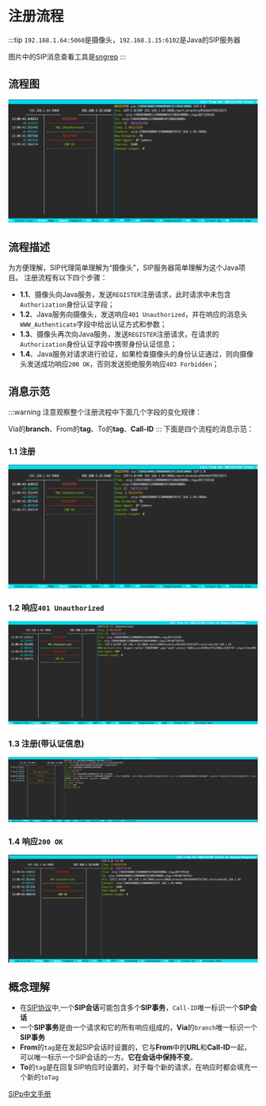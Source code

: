 # 注册流程
:::tip
`192.168.1.64:5060`是摄像头，`192.168.1.15:6102`是Java的SIP服务器

图片中的SIP消息查看工具是[sngrep](../data/sngrep.md)
:::
## 流程图
![](../asserts/sngrep/sngrep_register.png)
## 流程描述
为方便理解，SIP代理简单理解为“摄像头”，SIP服务器简单理解为这个Java项目。
注册流程有以下四个步骤：
- **1.1**、摄像头向Java服务，发送`REGISTER`注册请求，此时请求中未包含`Authorization`身份认证字段；
- **1.2**、Java服务向摄像头，发送响应`401 Unauthorized`，并在响应的消息头`WWW_Authenticate`字段中给出认证方式和参数；
- **1.3**、摄像头再次向Java服务，发送`REGISTER`注册请求，在请求的`Authorization`身份认证字段中携带身份认证信息；
- **1.4**、Java服务对请求进行验证，如果检查摄像头的身份认证通过，则向摄像头发送成功响应`200 OK`，否则发送拒绝服务响应`403 Forbidden`；

## 消息示范
:::warning
注意观察整个注册流程中下面几个字段的变化规律：

Via的**branch**、From的**tag**、To的**tag**、**Call-ID**
:::
下面是四个流程的消息示范：
### 1.1 注册
![](../asserts/sngrep/sngrep_register.png)
### 1.2 响应`401 Unauthorized`
![](../asserts/sngrep/sngrep_401.png)
### 1.3 注册(带认证信息)
![](../asserts/sngrep/sngrep_register2.png)
### 1.4 响应`200 OK`
![](../asserts/sngrep/sngrep_200.png)
## 概念理解
- 在[SIP协议](https://tinyurl.com/56dnbaaw)中,一个**SIP会话**可能包含多个**SIP事务**，`Call-ID`唯一标识一个**SIP会话**
- 一个**SIP事务**是由一个请求和它的所有响应组成的，**Via**的`branch`唯一标识一个**SIP事务**
- **From**的`tag`是在发起SIP会话时设置的，它与**From**中的**URL**和**Call-ID**一起，可以唯一标示一个SIP会话的一方。**它在会话中保持不变**。
- **To**的`tag`是在回复SIP响应时设置的，对于每个新的请求，在响应时都会填充一个新的`toTag`

[SIPp中文手册](https://sipp.sourceforge.net/doc/cn-reference.pdf)